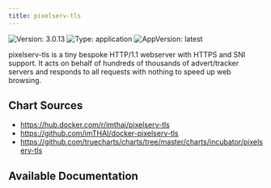 ```yaml
---
title: pixelserv-tls
---
```


![Version: 3.0.13](https://img.shields.io/badge/Version-3.0.13-informational?style=flat-square) ![Type: application](https://img.shields.io/badge/Type-application-informational?style=flat-square) ![AppVersion: latest](https://img.shields.io/badge/AppVersion-latest-informational?style=flat-square)

pixelserv-tls is a tiny bespoke HTTP/1.1 webserver with HTTPS and SNI support. It acts on behalf of hundreds of thousands of advert/tracker servers and responds to all requests with nothing to speed up web browsing.

## Chart Sources

- https://hub.docker.com/r/imthai/pixelserv-tls
- https://github.com/imTHAI/docker-pixelserv-tls
- https://github.com/truecharts/charts/tree/master/charts/incubator/pixelserv-tls

## Available Documentation

